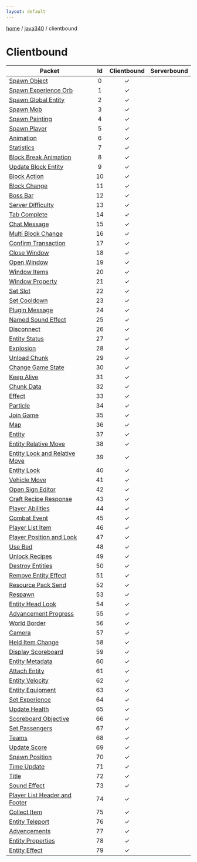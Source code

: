 ```yaml
---
layout: default
---
```


[home](/)  /  [java340](/protocol/java340)  /  clientbound

# Clientbound

Packet | Id | Clientbound | Serverbound
---|:---:|:---:|:---:
[Spawn Object](clientboundspawn-object) | 0 | ✓ |  
[Spawn Experience Orb](clientboundspawn-experience-orb) | 1 | ✓ |  
[Spawn Global Entity](clientboundspawn-global-entity) | 2 | ✓ |  
[Spawn Mob](clientboundspawn-mob) | 3 | ✓ |  
[Spawn Painting](clientboundspawn-painting) | 4 | ✓ |  
[Spawn Player](clientboundspawn-player) | 5 | ✓ |  
[Animation](clientboundanimation) | 6 | ✓ |  
[Statistics](clientboundstatistics) | 7 | ✓ |  
[Block Break Animation](clientboundblock-break-animation) | 8 | ✓ |  
[Update Block Entity](clientboundupdate-block-entity) | 9 | ✓ |  
[Block Action](clientboundblock-action) | 10 | ✓ |  
[Block Change](clientboundblock-change) | 11 | ✓ |  
[Boss Bar](clientboundboss-bar) | 12 | ✓ |  
[Server Difficulty](clientboundserver-difficulty) | 13 | ✓ |  
[Tab Complete](clientboundtab-complete) | 14 | ✓ |  
[Chat Message](clientboundchat-message) | 15 | ✓ |  
[Multi Block Change](clientboundmulti-block-change) | 16 | ✓ |  
[Confirm Transaction](clientboundconfirm-transaction) | 17 | ✓ |  
[Close Window](clientboundclose-window) | 18 | ✓ |  
[Open Window](clientboundopen-window) | 19 | ✓ |  
[Window Items](clientboundwindow-items) | 20 | ✓ |  
[Window Property](clientboundwindow-property) | 21 | ✓ |  
[Set Slot](clientboundset-slot) | 22 | ✓ |  
[Set Cooldown](clientboundset-cooldown) | 23 | ✓ |  
[Plugin Message](clientboundplugin-message) | 24 | ✓ |  
[Named Sound Effect](clientboundnamed-sound-effect) | 25 | ✓ |  
[Disconnect](clientbounddisconnect) | 26 | ✓ |  
[Entity Status](clientboundentity-status) | 27 | ✓ |  
[Explosion](clientboundexplosion) | 28 | ✓ |  
[Unload Chunk](clientboundunload-chunk) | 29 | ✓ |  
[Change Game State](clientboundchange-game-state) | 30 | ✓ |  
[Keep Alive](clientboundkeep-alive) | 31 | ✓ |  
[Chunk Data](clientboundchunk-data) | 32 | ✓ |  
[Effect](clientboundeffect) | 33 | ✓ |  
[Particle](clientboundparticle) | 34 | ✓ |  
[Join Game](clientboundjoin-game) | 35 | ✓ |  
[Map](clientboundmap) | 36 | ✓ |  
[Entity](clientboundentity) | 37 | ✓ |  
[Entity Relative Move](clientboundentity-relative-move) | 38 | ✓ |  
[Entity Look and Relative Move](clientboundentity-look-and-relative-move) | 39 | ✓ |  
[Entity Look](clientboundentity-look) | 40 | ✓ |  
[Vehicle Move](clientboundvehicle-move) | 41 | ✓ |  
[Open Sign Editor](clientboundopen-sign-editor) | 42 | ✓ |  
[Craft Recipe Response](clientboundcraft-recipe-response) | 43 | ✓ |  
[Player Abilities](clientboundplayer-abilities) | 44 | ✓ |  
[Combat Event](clientboundcombat-event) | 45 | ✓ |  
[Player List Item](clientboundplayer-list-item) | 46 | ✓ |  
[Player Position and Look](clientboundplayer-position-and-look) | 47 | ✓ |  
[Use Bed](clientbounduse-bed) | 48 | ✓ |  
[Unlock Recipes](clientboundunlock-recipes) | 49 | ✓ |  
[Destroy Entities](clientbounddestroy-entities) | 50 | ✓ |  
[Remove Entity Effect](clientboundremove-entity-effect) | 51 | ✓ |  
[Resource Pack Send](clientboundresource-pack-send) | 52 | ✓ |  
[Respawn](clientboundrespawn) | 53 | ✓ |  
[Entity Head Look](clientboundentity-head-look) | 54 | ✓ |  
[Advancement Progress](clientboundadvancement-progress) | 55 | ✓ |  
[World Border](clientboundworld-border) | 56 | ✓ |  
[Camera](clientboundcamera) | 57 | ✓ |  
[Held Item Change](clientboundheld-item-change) | 58 | ✓ |  
[Display Scoreboard](clientbounddisplay-scoreboard) | 59 | ✓ |  
[Entity Metadata](clientboundentity-metadata) | 60 | ✓ |  
[Attach Entity](clientboundattach-entity) | 61 | ✓ |  
[Entity Velocity](clientboundentity-velocity) | 62 | ✓ |  
[Entity Equipment](clientboundentity-equipment) | 63 | ✓ |  
[Set Experience](clientboundset-experience) | 64 | ✓ |  
[Update Health](clientboundupdate-health) | 65 | ✓ |  
[Scoreboard Objective](clientboundscoreboard-objective) | 66 | ✓ |  
[Set Passengers](clientboundset-passengers) | 67 | ✓ |  
[Teams](clientboundteams) | 68 | ✓ |  
[Update Score](clientboundupdate-score) | 69 | ✓ |  
[Spawn Position](clientboundspawn-position) | 70 | ✓ |  
[Time Update](clientboundtime-update) | 71 | ✓ |  
[Title](clientboundtitle) | 72 | ✓ |  
[Sound Effect](clientboundsound-effect) | 73 | ✓ |  
[Player List Header and Footer](clientboundplayer-list-header-and-footer) | 74 | ✓ |  
[Collect Item](clientboundcollect-item) | 75 | ✓ |  
[Entity Teleport](clientboundentity-teleport) | 76 | ✓ |  
[Advencements](clientboundadvencements) | 77 | ✓ |  
[Entity Properties](clientboundentity-properties) | 78 | ✓ |  
[Entity Effect](clientboundentity-effect) | 79 | ✓ |  

